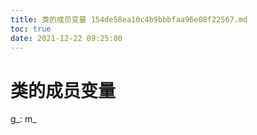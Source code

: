 ```yaml
---
title: 类的成员变量 154de58ea10c4b9bbbfaa96e08f22567.md
toc: true
date: 2021-12-22 09:25:00
---
```

# 类的成员变量

g_: m_